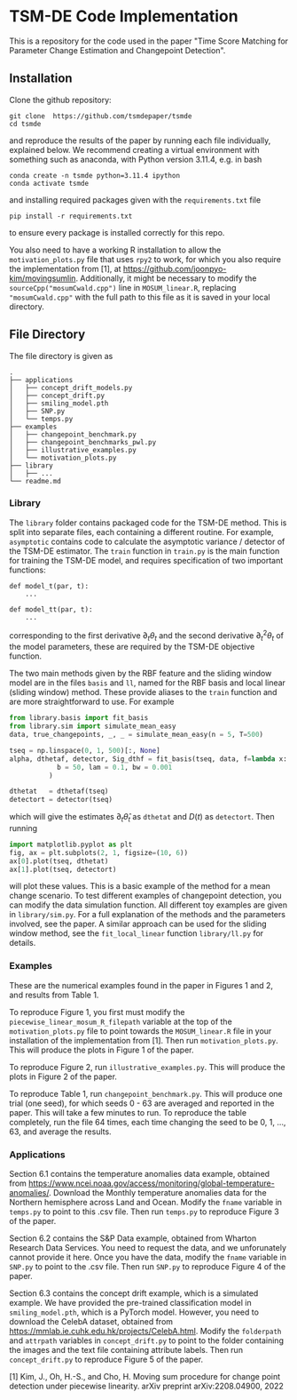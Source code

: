 # TSM-DE Code Implementation

This is a repository for the code used in the paper "Time Score Matching for Parameter Change Estimation and Changepoint Detection".

## Installation

Clone the github repository:
```
git clone  https://github.com/tsmdepaper/tsmde
cd tsmde
```
and reproduce the results of the paper by running each file individually, explained below. We recommend creating a virtual environment with something such as anaconda, with Python version 3.11.4, e.g. in bash
```
conda create -n tsmde python=3.11.4 ipython
conda activate tsmde
```
and installing required packages given with the `requirements.txt` file
```
pip install -r requirements.txt
``````
to ensure every package is installed correctly for this repo. 

You also need to have a working R installation to allow the `motivation_plots.py` file that uses `rpy2` to work, for which you also require the implementation from [1], at https://github.com/joonpyo-kim/movingsumlin. Additionally, it might be necessary to modify the `sourceCpp("mosumCwald.cpp")` line in `MOSUM_linear.R`, replacing `"mosumCwald.cpp"` with the full path to this file as it is saved in your local directory.

## File Directory

The file directory is given as
```
.
├── applications
│   ├── concept_drift_models.py
│   ├── concept_drift.py
│   ├── smiling_model.pth
│   ├── SNP.py
│   └── temps.py
├── examples
│   ├── changepoint_benchmark.py
│   ├── changepoint_benchmarks_pwl.py
│   ├── illustrative_examples.py
│   └── motivation_plots.py
├── library
│   ├── ...
└── readme.md
```

### Library

The `library` folder contains packaged code for the TSM-DE method. This is split into separate files, each containing a different routine. For example, `asymptotic` contains code to calculate the asymptotic variance / detector of the TSM-DE estimator. The `train` function in `train.py` is the main function for training the TSM-DE model, and requires specification of two important functions: 

```
def model_t(par, t):
    ...

def model_tt(par, t):
    ...
```
corresponding to the first derivative $\partial_t \theta_t$ and the second derivative $\partial_t^2 \theta_t$ of the model parameters, these are required by the TSM-DE objective function.

The two main methods given by the RBF feature and the sliding window model are in the files `basis` and `ll`, named for the RBF basis and local linear (sliding window) method. These provide aliases to the `train` function and are more straightforward to use. For example

```python
from library.basis import fit_basis
from library.sim import simulate_mean_easy
data, true_changepoints, _, _ = simulate_mean_easy(n = 5, T=500)

tseq = np.linspace(0, 1, 500)[:, None]
alpha, dthetaf, detector, Sig_dthf = fit_basis(tseq, data, f=lambda x: x,             
            b = 50, lam = 0.1, bw = 0.001
          )

dthetat   = dthetaf(tseq)
detectort = detector(tseq)
```

which will give the estimates $\partial_t \hat{\theta}_t$ as `dthetat` and $D(t)$ as `detectort`. Then running
```python
import matplotlib.pyplot as plt
fig, ax = plt.subplots(2, 1, figsize=(10, 6))
ax[0].plot(tseq, dthetat)
ax[1].plot(tseq, detectort)
```
will plot these values. This is a basic example of the method for a mean change scenario. To test different examples of changepoint detection, you can modify the data simulation function. All different toy examples are given in `library/sim.py`. For a full explanation of the methods and the parameters involved, see the paper. A similar approach can be used for the sliding window method, see the `fit_local_linear` function `library/ll.py` for details.

### Examples

These are the numerical examples found in the paper in Figures 1 and 2, and results from Table 1.

To reproduce Figure 1, you first must modify the `piecewise_linear_mosum_R_filepath` variable at the top of the `motivation_plots.py` file to point towards the `MOSUM_linear.R` file in your installation of the implementation from [1]. Then run `motivation_plots.py`. This will produce the plots in Figure 1 of the paper.

To reproduce Figure 2, run `illustrative_examples.py`. This will produce the plots in Figure 2 of the paper.

To reproduce Table 1, run `changepoint_benchmark.py`. This will produce one trial (one seed), for which seeds 0 - 63 are averaged and reported in the paper. This will take a few minutes to run. To reproduce the table completely, run the file 64 times, each time changing the seed to be 0, 1, ..., 63, and average the results.

### Applications

Section 6.1 contains the temperature anomalies data example, obtained from https://www.ncei.noaa.gov/access/monitoring/global-temperature-anomalies/. Download the Monthly temperature anomalies data for the Northern hemisphere across Land and Ocean. Modify the `fname` variable in `temps.py` to point to this .csv file. Then run `temps.py` to reproduce Figure 3 of the paper.

Section 6.2 contains the S&P Data example, obtained from Wharton Research Data Services. You need to request the data, and we unforunately cannot provide it here. Once you have the data, modify the `fname` variable in `SNP.py` to point to the .csv file. Then run `SNP.py` to reproduce Figure 4 of the paper.

Section 6.3 contains the concept drift example, which is a simulated example. We have provided the pre-trained classification model in `smiling_model.pth`, which is a PyTorch model. However, you need to download the CelebA dataset, obtained from https://mmlab.ie.cuhk.edu.hk/projects/CelebA.html. Modify the `folderpath` and `attrpath` variables in `concept_drift.py` to point to the folder containing the images and the text file containing attribute labels. Then run `concept_drift.py` to reproduce Figure 5 of the paper.


[1] Kim, J., Oh, H.-S., and Cho, H. Moving sum procedure for change point detection under piecewise linearity. arXiv preprint arXiv:2208.04900, 2022

